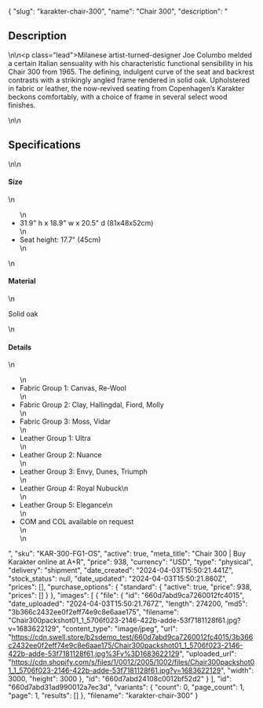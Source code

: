 {
  "slug": "karakter-chair-300",
  "name": "Chair 300",
  "description": "<h2>Description</h2>\n<!-- split -->\n<p class=\"lead\">Milanese artist-turned-designer Joe Columbo melded a certain Italian sensuality with his characteristic functional sensibility in his Chair 300 from 1965. The defining, indulgent curve of the seat and backrest contrasts with a strikingly angled frame rendered in solid oak. Upholstered in fabric or leather, the now-revived seating from Copenhagen’s Karakter beckons comfortably, with a choice of frame in several select wood finishes.</p>\n<!-- split -->\n<h2>Specifications</h2>\n<!-- split -->\n<h4>Size</h4>\n<ul>\n<li>31.9\" h x 18.9\" w x 20.5\" d (81x48x52cm)</li>\n<li>Seat height: 17.7\" (45cm)</li>\n</ul>\n<h4>Material</h4>\n<p>Solid oak</p>\n<h4>Details</h4>\n<ul>\n<li>Fabric Group 1: Canvas, Re-Wool</li>\n<li>Fabric Group 2: Clay, Hallingdal, Fiord, Molly</li>\n<li>Fabric Group 3: Moss, Vidar</li>\n<li>Leather Group 1: Ultra</li>\n<li>Leather Group 2: Nuance</li>\n<li>Leather Group 3: Envy, Dunes, Triumph</li>\n<li>Leather Group 4: <span>Royal Nubuck</span>\n</li>\n<li>Leather Group 5: <span>Elegance</span>\n</li>\n<li>COM and COL available on request<br>\n</li>\n</ul>",
  "sku": "KAR-300-FG1-OS",
  "active": true,
  "meta_title": "Chair 300 | Buy Karakter online at A+R",
  "price": 938,
  "currency": "USD",
  "type": "physical",
  "delivery": "shipment",
  "date_created": "2024-04-03T15:50:21.441Z",
  "stock_status": null,
  "date_updated": "2024-04-03T15:50:21.860Z",
  "prices": [],
  "purchase_options": {
    "standard": {
      "active": true,
      "price": 938,
      "prices": []
    }
  },
  "images": [
    {
      "file": {
        "id": "660d7abd9ca7260012fc4015",
        "date_uploaded": "2024-04-03T15:50:21.767Z",
        "length": 274200,
        "md5": "3b366c2432ee0f2eff74e9c8e6aae175",
        "filename": "Chair300packshot01_1_5706f023-2146-422b-adde-53f7181128f61.jpg?v=1683622129",
        "content_type": "image/jpeg",
        "url": "https://cdn.swell.store/b2sdemo_test/660d7abd9ca7260012fc4015/3b366c2432ee0f2eff74e9c8e6aae175/Chair300packshot01_1_5706f023-2146-422b-adde-53f7181128f61.jpg%3Fv%3D1683622129",
        "uploaded_url": "https://cdn.shopify.com/s/files/1/0012/2005/1002/files/Chair300packshot01_1_5706f023-2146-422b-adde-53f7181128f61.jpg?v=1683622129",
        "width": 3000,
        "height": 3000
      },
      "id": "660d7abd24108c0012bf52d2"
    }
  ],
  "id": "660d7abd31ad990012a7ec3d",
  "variants": {
    "count": 0,
    "page_count": 1,
    "page": 1,
    "results": []
  },
  "filename": "karakter-chair-300"
}